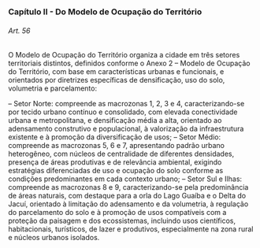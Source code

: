 
### Capítulo II -  Do Modelo de Ocupação do Território

###### Art. 56
O Modelo de Ocupação do Território organiza a cidade em três setores territoriais distintos, definidos conforme o Anexo 2 – Modelo de Ocupação do Território, com base em características urbanas e funcionais, e orientados por diretrizes específicas de densificação, uso do solo, volumetria e parcelamento:

– Setor Norte: compreende as macrozonas 1, 2, 3 e 4, caracterizando-se por tecido urbano contínuo e consolidado, com elevada conectividade urbana e metropolitana, e
densificação média a alta, orientado ao adensamento construtivo e populacional, à valorização da infraestrutura existente e à promoção da diversificação de usos;
– Setor Médio: compreende as macrozonas 5, 6 e 7, apresentando padrão urbano heterogêneo, com núcleos de centralidade de diferentes densidades, presença de áreas produtivas e de relevância ambiental, exigindo estratégias diferenciadas de uso e ocupação do solo conforme as condições predominantes em cada contexto urbano;
– Setor Sul e Ilhas: compreende as macrozonas 8 e 9, caracterizando-se pela predominância de áreas naturais, com destaque para a orla do Lago Guaíba e o Delta do Jacuí, orientado à limitação do adensamento e da volumetria, à regulação do parcelamento do solo e à promoção de usos compatíveis com a proteção da paisagem e dos ecossistemas, incluindo usos científicos, habitacionais, turísticos, de lazer e produtivos, especialmente na zona rural e núcleos urbanos isolados.
